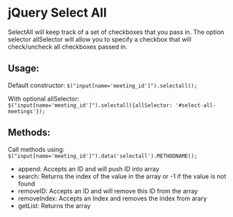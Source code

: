 jQuery Select All
=====================

SelectAll will keep track of a set of checkboxes that you pass in.
The option selector allSelector will allow you to specify a checkbox
that will check/uncheck all checkboxes passed in.

Usage:
---------------------
Default constructor: `$("input[name='meeting_id']").selectall();`

With optional allSelector: `$("input[name='meeting_id']").selectall({allSelector: '#select-all-meetings'});`

Methods:
---------------------
Call methods using: `$("input[name='meeting_id']").data('selectall').METHODNAME();`

* append: Accepts an ID and will push ID into array
* search: Returns the index of the value in the array or -1 if the value is not found
* removeID: Accepts an ID and will remove this ID from the array
* removeIndex: Accepts an Index and removes the index from arary
* getList: Returns the array
